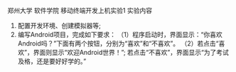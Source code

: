郑州大学 软件学院 移动终端开发上机实验1
实验内容
1.	配置开发环境、创建模拟器等;
2.	编写Android项目，完成如下要求：
（1）程序启动时，界面显示：“你喜欢Android吗？”下面有两个按钮，分别为“喜欢”和“不喜欢”。
（2）若点击“喜欢”，界面则显示“欢迎Android世界！”; 若点击“不喜欢”，界面显示“为了考试及格，还是要好好学的。”
